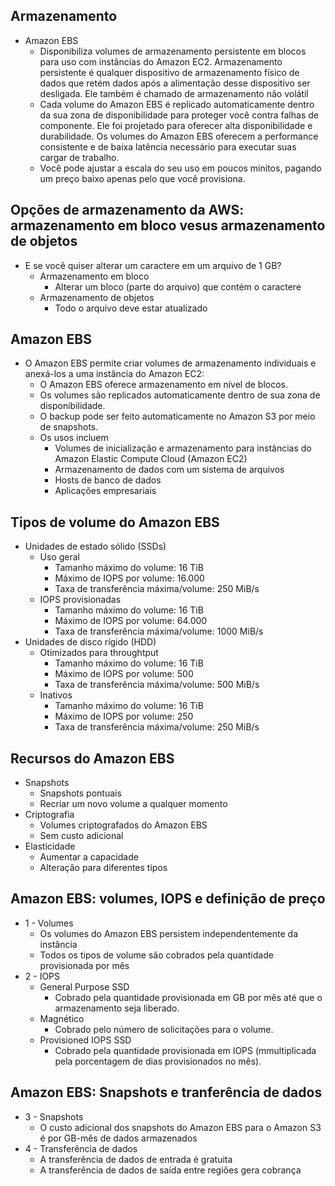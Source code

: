 ## Armazenamento

- Amazon EBS
    - Disponibiliza volumes de armazenamento persistente em blocos para uso com instâncias do Amazon EC2. Armazenamento persistente é qualquer dispositivo de armazenamento físico de dados que retém dados após a alimentação desse dispositivo ser desligada. Ele também é chamado de armazenamento não volátil
    - Cada volume do Amazon EBS é replicado automaticamente dentro da sua zona de disponibilidade para proteger você contra falhas de componente. Ele foi projetado para oferecer alta disponibilidade e durabilidade. Os volumes do Amazon EBS oferecem a performance consistente e de baixa latência necessário para executar suas cargar de trabalho. 
    - Você pode ajustar a escala do seu uso em poucos minitos, pagando um preço baixo apenas pelo que você provisiona.

## Opções de armazenamento da AWS: armazenamento em bloco vesus armazenamento de objetos

- E se você quiser alterar um caractere em um arquivo de 1 GB?
    - Armazenamento em bloco 
        - Alterar um bloco (parte do arquivo) que contém o caractere
    - Armazenamento de objetos
        - Todo o arquivo deve estar atualizado
    
## Amazon EBS

- O Amazon EBS permite criar volumes de armazenamento individuais e anexá-los a uma instância do Amazon EC2:
    - O Amazon EBS oferece armazenamento em nível de blocos.
    - Os volumes são replicados automaticamente dentro de sua zona de disponibilidade.
    - O backup pode ser feito automaticamente no Amazon S3 por meio de snapshots.
    - Os usos incluem
        - Volumes de inicialização e armazenamento para instâncias do Amazon Elastic Compute Cloud (Amazon EC2)
        - Armazenamento de dados com um sistema de arquivos
        - Hosts de banco de dados
        - Aplicações empresariais

## Tipos de volume do Amazon EBS

- Unidades de estado sólido (SSDs)
    - Uso geral 
        - Tamanho máximo do volume: 16 TiB
        - Máximo de IOPS por volume: 16.000
        - Taxa de transferência máxima/volume: 250 MiB/s
    - IOPS provisionadas
        - Tamanho máximo do volume: 16 TiB
        - Máximo de IOPS por volume: 64.000
        - Taxa de transferência máxima/volume: 1000 MiB/s
- Unidades de disco rígido (HDD)
    - Otimizados para throughtput
        - Tamanho máximo do volume: 16 TiB
        - Máximo de IOPS por volume: 500
        - Taxa de transferência máxima/volume: 500 MiB/s
    - Inativos
        - Tamanho máximo do volume: 16 TiB
        - Máximo de IOPS por volume: 250
        - Taxa de transferência máxima/volume: 250 MiB/s

## Recursos do Amazon EBS

- Snapshots
    - Snapshots pontuais
    - Recriar um novo volume a qualquer momento
- Criptografia
    - Volumes criptografados do Amazon EBS
    - Sem custo adicional
- Elasticidade 
    - Aumentar a capacidade
    - Alteração para diferentes tipos

## Amazon EBS: volumes, IOPS e definição de preço

- 1 - Volumes
    - Os volumes do Amazon EBS persistem independentemente da instância
    - Todos os tipos de volume são cobrados pela quantidade provisionada por mês
- 2 - IOPS
    - General Purpose SSD
        - Cobrado pela quantidade provisionada em GB por mês até que o armazenamento seja liberado.
    - Magnético
        - Cobrado pelo número de solicitações para o volume.
    - Provisioned IOPS SSD
        - Cobrado pela quantidade provisionada em IOPS (mmultiplicada pela porcentagem de dias provisionados no mês).

## Amazon EBS: Snapshots e tranferência de dados

- 3 - Snapshots 
    - O custo adicional dos snapshots do Amazon EBS para o Amazon S3 é por GB-mês de dados armazenados
- 4 - Transferência de dados
    - A transferência de dados de entrada é gratuita
    - A transferência de dados de saída entre regiões gera cobrança

